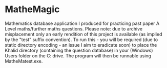 # MatheMagic
Mathematics database application I produced for practicing past paper A Level maths/further maths questions.
Please note: due to archive misplacement only an early rendition of this project is available (as implied by the "test" suffix convention).
 To run this - you will be required (due to static directory encoding - an issue I aim to eradicate soon) to place the Khalid directory (containing the question database)
 in your (Windows) Users folder on the C: drive.
 The program will then be runnable using MatheMatest.exe.

